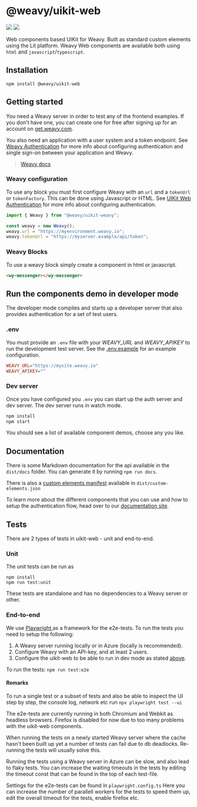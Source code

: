 # @weavy/uikit-web

<img src="https://img.shields.io/badge/Platform-Lit-orange"/> <img src="https://img.shields.io/badge/Language-TypeScript-orange"/>

Web components based UIKit for Weavy. Built as standard custom elements using the Lit platform. Weavy Web components are available both using `html` and `javascript`/`typescript`.

## Installation

```shell
npm install @weavy/uikit-web
```

## Getting started

You need a Weavy server in order to test any of the frontend examples. If you don't have one, you can create one for free after signing up for an account on <a href="https://get.weavy.com">get.weavy.com</a>.

You also need an application with a user system and a token endpoint. See [Weavy Authentication](https://weavy.com/docs) for more info about configuring authentication and single sign-on between your application and Weavy.

> [Weavy docs](https://weavy.com/docs)

### Weavy configuration

To use any block you must first configure Weavy with an `url` and a `tokenUrl` or `tokenFactory`. This can be done using Javascript or HTML. See [UIKit Web Authentication](https://weavy.com/docs/reference/uikit-web/authentication) for more info about configuring authentication.

```js
import { Weavy } from "@weavy/uikit-weavy";

const weavy = new Weavy();
weavy.url = "https://myenvironment.weavy.io";
weavy.tokenUrl = "https://myserver.example/api/token";
```

### Weavy Blocks

To use a weavy block simply create a component in html or javascript.

```html
<wy-messenger></wy-messenger>
```

## Run the components demo in developer mode

The developer mode compiles and starts up a developer server that also provides authentication for a set of test users.

### .env

You must provide an `.env` file with your _WEAVY_URL_ and _WEAVY_APIKEY_ to run the development test server. See the [.env.example](./.env.example) for an example configuration.

```ini
WEAVY_URL="https://mysite.weavy.io"
WEAVY_APIKEY=""
```

### Dev server

Once you have configured you `.env` you can start up the auth server and dev server. The dev server runs in watch mode.

```bash
npm install
npm start
```

You should see a list of available component demos, choose any you like.

## Documentation

There is some Markdown documentation for the api available in the `dist/docs` folder. You can generate it by running `npm run docs`.

There is also a [custom elements manifest](https://github.com/webcomponents/custom-elements-manifest) available in `dist/custom-elements.json`

To learn more about the different components that you can use and how to setup the authentication flow, head over to our [documentation site](https://weavy.com/docs).

## Tests

There are 2 types of tests in uikit-web - unit and end-to-end.

### Unit

The unit tests can be run as

```
npm install
npm run test:unit
```

These tests are standalone and has no dependencies to a Weavy server or other.

### End-to-end

We use [Playwright ](https://playwright.dev/)as a framework for the e2e-tests. To run the tests you need to setup the following:

1. A Weavy server running locally or in Azure (locally is recommended).
2. Configure Weavy with an API-key, and at least 2 users.
3. Configure the uikit-web to be able to run in dev mode as stated [above](#run-the-components-demo-in-developer-mode).

To run the tests: `npm run test:e2e`

#### Remarks

To run a single test or a subset of tests and also be able to inspect the UI step by step, the console log, network etc run `npx playwright test --ui`

The e2e-tests are currently running in both Chromium and Webkit as headless browsers. Firefox is disabled for now due to too many problems with the uikit-web components.

When running the tests on a newly started Weavy server where the cache hasn't been built up yet a number of tests can fail due to db deadlocks. Re-running the tests will usually solve this.

Running the tests using a Weavy server in Azure can be slow, and also lead to flaky tests. You can increase the waiting timeouts in the tests by editing the timeout const that can be found in the top of each test-file.

Settings for the e2e-tests can be found in `playwright.config.ts` Here you can increase the number of parallell workers for the tests to speed them up, edit the overall timeout for the tests, enable firefox etc.
